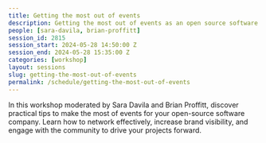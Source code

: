 ```yaml
---
title: Getting the most out of events
description: Getting the most out of events as an open source software company  
people: [sara-davila, brian-proffitt]
session_id: 2815
session_start: 2024-05-28 14:50:00 Z
session_end: 2024-05-28 15:35:00 Z
categories: [workshop]
layout: sessions
slug: getting-the-most-out-of-events
permalink: /schedule/getting-the-most-out-of-events
---
```


In this workshop moderated by Sara Davila and Brian Proffitt, discover practical tips to make the most of 
events for your open-source software company. Learn how to network effectively, increase brand visibility, 
and engage with the community to drive your projects forward.
